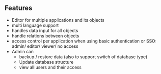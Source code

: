 ## Features

* Editor for multiple applications and its objects
* multi language support
* handles data input for all objects
* handle relations between objects
* access control per application when using basic authentication or SSO: \
  admin/ editor/ viewer/ no access
* Admin can 
  * backup / restore data (also to support switch of database type)
  * Update database structure
  * view all users and their access
